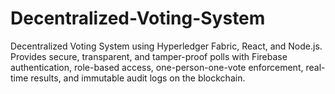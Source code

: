 # Decentralized-Voting-System
Decentralized Voting System using Hyperledger Fabric, React, and Node.js. Provides secure, transparent, and tamper-proof polls with Firebase authentication, role-based access, one-person-one-vote enforcement, real-time results, and immutable audit logs on the blockchain.
